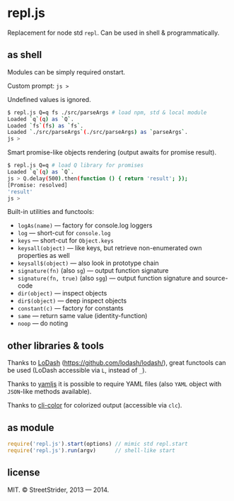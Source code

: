 # repl.js
Replacement for node std `repl`.
Can be used in shell & programmatically.

## as shell
Modules can be simply required onstart.

Custom prompt: `js >`

Undefined values is ignored.

```sh
$ repl.js Q=q fs ./src/parseArgs # load npm, std & local module
Loaded `q`(q) as `Q`.
Loaded `fs`(fs) as `fs`.
Loaded `./src/parseArgs`(./src/parseArgs) as `parseArgs`.
js > 
```

Smart promise-like objects rendering (output awaits for promise result).
```sh
$ repl.js Q=q # load Q library for promises
Loaded `q`(q) as `Q`.
js > Q.delay(500).then(function () { return 'result'; });
[Promise: resolved]
'result'
js > 
```

Built-in utilities and functools:

* `logAs(name)` — factory for console.log loggers
* `log` — short-cut for `console.log`
* `keys` — short-cut for `Object.keys`
* `keysall(object)` — like keys, but retrieve non-enumerated own properties as well
* `keysall$(object)` — also look in prototype chain
* `signature(fn)` (also `sg`) — output function signature
* `signature(fn, true)` (also `sgg`) — output function signature and source-code
* `dir(object)` — inspect objects
* `dir$(object)` — deep inspect objects
* `constant(c)`  — factory for constants
* `same` — return same value (identity-function)
* `noop` — do noting

## other libraries & tools
Thanks to [LoDash](http://lodash.com/) (https://github.com/lodash/lodash/),
great functools can be used (LoDash accessible via `L`, instead of `_`).

Thanks to [yamljs](https://github.com/jeremyfa/yaml.js) it is
possible to require YAML files (also `YAML` object with `JSON`-like methods available).

Thanks to [cli-color](https://github.com/medikoo/cli-color) for colorized output (accessible via `clc`).

## as module
```javascript
require('repl.js').start(options) // mimic std repl.start
require('repl.js').run(argv)      // shell-like start
```

## license
MIT.
© StreetStrider, 2013 — 2014.
